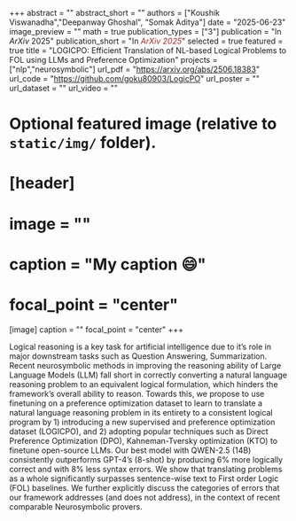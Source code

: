 +++
abstract = ""
abstract_short = ""
authors = ["Koushik Viswanadha","Deepanway Ghoshal", "Somak Aditya"]
date = "2025-06-23"
image_preview = ""
math = true
publication_types = ["3"]
publication = "In *ArXiv* 2025"
publication_short = "In <span style='color:brown;'>*ArXiv 2025*</span>"
selected = true
featured = true
title = "LOGICPO: Efficient Translation of NL-based Logical Problems to FOL using LLMs and Preference Optimization"
projects = ["nlp","neurosymbolic"]
url_pdf = "https://arxiv.org/abs/2506.18383"
url_code = "https://github.com/goku80903/LogicPO"
url_poster = ""
url_dataset = ""
url_video = ""


# Optional featured image (relative to `static/img/` folder).
# [header]
# image = ""
# caption = "My caption :smile:"
# focal_point = "center"

[image]
caption = ""
focal_point = "center"
+++

Logical reasoning is a key task for artificial intelligence due to it’s role in major downstream tasks such as Question Answering, Summarization. Recent neurosymbolic methods in improving the reasoning ability of Large Language Models (LLM) fall short in correctly converting a natural language reasoning problem to an equivalent logical formulation, which hinders the framework’s overall ability to reason. Towards this, we propose to use finetuning on a preference optimization dataset to learn to translate a natural language reasoning problem in its entirety to a consistent logical program by 1) introducing a new supervised and preference optimization dataset (LOGICPO), and 2) adopting popular techniques such as Direct Preference Optimization (DPO), Kahneman-Tversky optimization (KTO) to finetune open-source LLMs. Our best model with QWEN-2.5 (14B) consistently outperforms GPT-4’s (8-shot) by producing 6% more logically correct and with 8% less syntax errors. We show that translating problems as a whole significantly surpasses sentence-wise text to First order Logic (FOL) baselines. We further explicitly discuss the categories of errors that
our framework addresses (and does not address), in the context of recent
comparable Neurosymbolic provers.